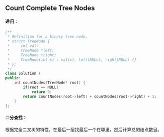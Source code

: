 ## Count Complete Tree Nodes

#### 递归：

```c++
/**
 * Definition for a binary tree node.
 * struct TreeNode {
 *     int val;
 *     TreeNode *left;
 *     TreeNode *right;
 *     TreeNode(int x) : val(x), left(NULL), right(NULL) {}
 * };
 */
class Solution {
public:
    int countNodes(TreeNode* root) {
        if(root == NULL)
            return 0;
        return countNodes(root->left) + countNodes(root->right) + 1;
    }
};
```

#### 二分查找：

​		根据完全二叉树的特性，在最后一层找最后一个在哪里，然后计算总的结点数目。

```c++

```

